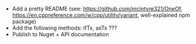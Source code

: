 * Add a pretty README (see: https://github.com/mcintyre321/OneOf, https://en.cppreference.com/w/cpp/utility/variant, well-explained npm package)
* Add the following methods: ifTx, asTx ???
* Publish to Nuget + API documentation